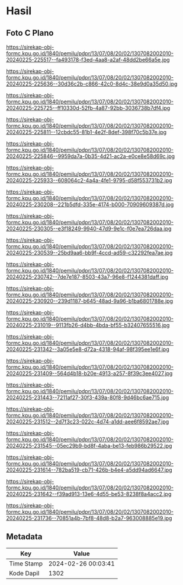 # Hasil

## Foto C Plano

https://sirekap-obj-formc.kpu.go.id/1840/pemilu/pdpr/13/07/08/20/02/1307082002010-20240225-225517--fa493178-f3ed-4aa8-a2af-48dd2be66a5e.jpg

https://sirekap-obj-formc.kpu.go.id/1840/pemilu/pdpr/13/07/08/20/02/1307082002010-20240225-225636--30d36c2b-c866-42c0-8d4c-38e9d0a35d50.jpg

https://sirekap-obj-formc.kpu.go.id/1840/pemilu/pdpr/13/07/08/20/02/1307082002010-20240225-225725--ff10330d-52fb-4a87-92bb-3036738b7df4.jpg

https://sirekap-obj-formc.kpu.go.id/1840/pemilu/pdpr/13/07/08/20/02/1307082002010-20240225-225811--12cbdc55-81b1-4e2f-8def-398f70c5b37e.jpg

https://sirekap-obj-formc.kpu.go.id/1840/pemilu/pdpr/13/07/08/20/02/1307082002010-20240225-225846--9959da7a-0b35-4d21-ac2a-e0ce8e58d69c.jpg

https://sirekap-obj-formc.kpu.go.id/1840/pemilu/pdpr/13/07/08/20/02/1307082002010-20240225-225933--608064c2-4a4a-4fe1-9795-d58f553731b2.jpg

https://sirekap-obj-formc.kpu.go.id/1840/pemilu/pdpr/13/07/08/20/02/1307082002010-20240225-230208--221b5dfd-335e-4174-b000-70909609387d.jpg

https://sirekap-obj-formc.kpu.go.id/1840/pemilu/pdpr/13/07/08/20/02/1307082002010-20240225-230305--e3f18249-9940-47d9-9e1c-f0e7ea726daa.jpg

https://sirekap-obj-formc.kpu.go.id/1840/pemilu/pdpr/13/07/08/20/02/1307082002010-20240225-230539--25bd9aa6-bb9f-4ccd-ad59-c32292fea7ae.jpg

https://sirekap-obj-formc.kpu.go.id/1840/pemilu/pdpr/13/07/08/20/02/1307082002010-20240225-230742--7de7e187-8503-43a7-96e8-f1244381daff.jpg

https://sirekap-obj-formc.kpu.go.id/1840/pemilu/pdpr/13/07/08/20/02/1307082002010-20240225-230920--239d1187-b645-48ad-9a96-b1ba6801788e.jpg

https://sirekap-obj-formc.kpu.go.id/1840/pemilu/pdpr/13/07/08/20/02/1307082002010-20240225-231019--9113fb26-d4bb-4bda-bf55-b32407655516.jpg

https://sirekap-obj-formc.kpu.go.id/1840/pemilu/pdpr/13/07/08/20/02/1307082002010-20240225-231342--3a05e5e8-d72a-4318-94af-98f395ee1e6f.jpg

https://sirekap-obj-formc.kpu.go.id/1840/pemilu/pdpr/13/07/08/20/02/1307082002010-20240225-231409--564d4b18-b20e-4913-a257-8f39c3ee4027.jpg

https://sirekap-obj-formc.kpu.go.id/1840/pemilu/pdpr/13/07/08/20/02/1307082002010-20240225-231443--7211af27-30f3-439a-80f8-9d46bc6ae715.jpg

https://sirekap-obj-formc.kpu.go.id/1840/pemilu/pdpr/13/07/08/20/02/1307082002010-20240225-231512--2d7f3c23-022c-4d74-a1dd-aee6f8592ae7.jpg

https://sirekap-obj-formc.kpu.go.id/1840/pemilu/pdpr/13/07/08/20/02/1307082002010-20240225-231545--05ec29b9-bd8f-4aba-be13-feb986b29522.jpg

https://sirekap-obj-formc.kpu.go.id/1840/pemilu/pdpr/13/07/08/20/02/1307082002010-20240225-231614--782ba519-cb71-426b-b4e4-a5dd94ad6647.jpg

https://sirekap-obj-formc.kpu.go.id/1840/pemilu/pdpr/13/07/08/20/02/1307082002010-20240225-231642--f39ad913-13e6-4d55-be53-8238f8a4acc2.jpg

https://sirekap-obj-formc.kpu.go.id/1840/pemilu/pdpr/13/07/08/20/02/1307082002010-20240225-231736--70851a4b-7bf8-48d8-b2a7-963008885e19.jpg


## Metadata

| Key        | Value               |
| ---------- | ------------------- |
| Time Stamp | 2024-02-26 00:03:41 |
| Kode Dapil | 1302                |



